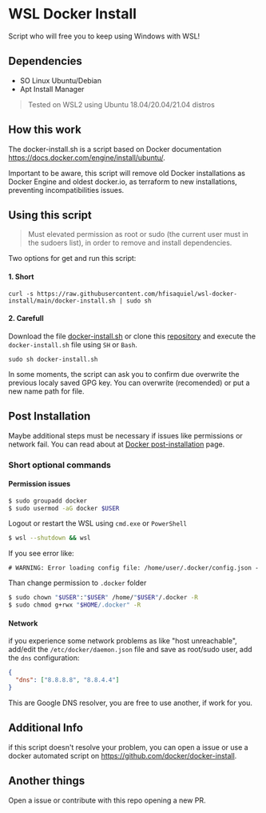 # WSL Docker Install
Script who will free you to keep using Windows with WSL!

## Dependencies
  - SO Linux Ubuntu/Debian
  - Apt Install Manager

> Tested on WSL2 using Ubuntu 18.04/20.04/21.04 distros

## How this work
The docker-install.sh is a script based on Docker documentation https://docs.docker.com/engine/install/ubuntu/.

Important to be aware, this script will remove old Docker installations as Docker Engine and oldest docker.io, as terraform to new installations, preventing incompatibilities issues.

## Using this script
> Must elevated permission as root or sudo (the current user must in the sudoers list), in order to remove and install dependencies.

Two options for get and run this script:
#### 1. Short
```shell
curl -s https://raw.githubusercontent.com/hfisaquiel/wsl-docker-install/main/docker-install.sh | sudo sh
```

#### 2. Carefull
Download the file [docker-install.sh](docker-install.sh) or clone this [repository](https://github.com/hfisaquiel/wsl-docker-install) and execute the `docker-install.sh` file using `SH` or `Bash`.
```shell
sudo sh docker-install.sh
```
In some moments, the script can ask you to confirm due overwrite the previous localy saved GPG key. You can overwrite (recomended) or put a new name path for file.

## Post Installation
Maybe additional steps must be necessary if issues like permissions or network fail. You can read about at [Docker post-installation](https://docs.docker.com/engine/install/linux-postinstall/) page.

### Short optional commands
#### Permission issues
```bash
$ sudo groupadd docker
$ sudo usermod -aG docker $USER
````
Logout or restart the WSL using `cmd.exe` or `PowerShell`
```bash
$ wsl --shutdown && wsl
```

If you see error like:
```
# WARNING: Error loading config file: /home/user/.docker/config.json -
```
Than change permission to `.docker` folder
```bash
$ sudo chown "$USER":"$USER" /home/"$USER"/.docker -R
$ sudo chmod g+rwx "$HOME/.docker" -R
```

#### Network
if you experience some network problems as like "host unreachable", add/edit the `/etc/docker/daemon.json` file and save as root/sudo user, add the `dns` configuration:
```json
{
  "dns": ["8.8.8.8", "8.8.4.4"]
}
```
This are Google DNS resolver, you are free to use another, if work for you.

## Additional Info
if this script doesn't resolve your problem, you can open a issue or use a docker automated script on https://github.com/docker/docker-install.

## Another things
Open a issue or contribute with this repo opening a new PR.
